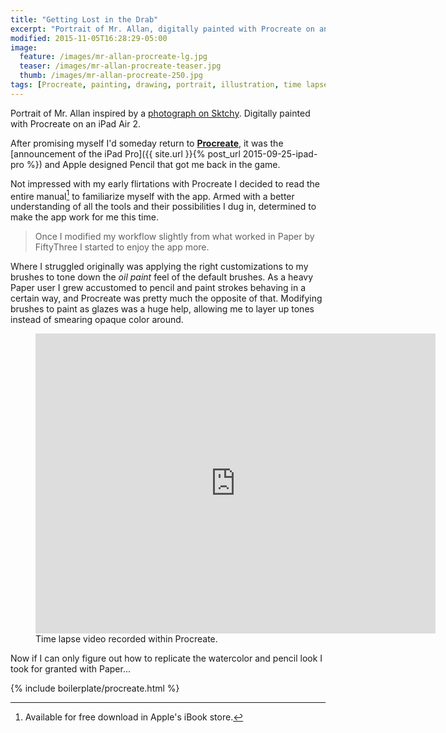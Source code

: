 ```yaml
---
title: "Getting Lost in the Drab"
excerpt: "Portrait of Mr. Allan, digitally painted with Procreate on an iPad."
modified: 2015-11-05T16:28:29-05:00
image: 
  feature: /images/mr-allan-procreate-lg.jpg
  teaser: /images/mr-allan-procreate-teaser.jpg
  thumb: /images/mr-allan-procreate-250.jpg
tags: [Procreate, painting, drawing, portrait, illustration, time lapse, Sktchy]
---
```


Portrait of Mr. Allan inspired by a [photograph on Sktchy](http://sktchy.com/OgixZC). Digitally painted with Procreate on an iPad Air 2. 

After promising myself I'd someday return to [**Procreate**](http://procreate.si/), it was the [announcement of the iPad Pro]({{ site.url }}{% post_url 2015-09-25-ipad-pro %}) and Apple designed Pencil that got me back in the game. 

Not impressed with my early flirtations with Procreate I decided to read the entire manual[^manual] to familiarize myself with the app. Armed with a better understanding of all the tools and their possibilities I dug in, determined to make the app work for me this time.

[^manual]: Available for free download in Apple's iBook store.

<blockquote>
  <p>Once I modified my workflow slightly from what worked in Paper by FiftyThree I started to enjoy the app more.</p>
</blockquote>

Where I struggled originally was applying the right customizations to my brushes to tone down the *oil paint* feel of the default brushes. As a heavy Paper user I grew accustomed to pencil and paint strokes behaving in a certain way, and Procreate was pretty much the opposite of that. Modifying brushes to paint as glazes was a huge help, allowing me to layer up tones instead of smearing opaque color around.

<figure>
  <iframe width="640" height="480" src="https://www.youtube-nocookie.com/embed/vrqoIbu7gU0?showinfo=0" frameborder="0" allowfullscreen></iframe>
  <figcaption>Time lapse video recorded within Procreate.</figcaption>
</figure>

Now if I can only figure out how to replicate the watercolor and pencil look I took for granted with Paper...

{% include boilerplate/procreate.html %}
